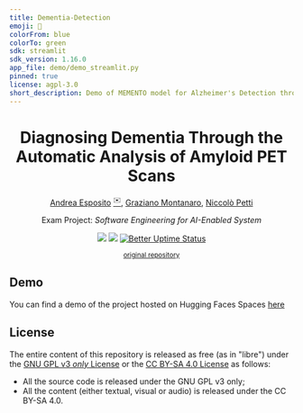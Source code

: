```yaml
---
title: Dementia-Detection
emoji: 🧠
colorFrom: blue
colorTo: green
sdk: streamlit
sdk_version: 1.16.0
app_file: demo/demo_streamlit.py
pinned: true
license: agpl-3.0
short_description: Demo of MEMENTO model for Alzheimer's Detection through PET.
---
```


<div align="center">
    <h1>Diagnosing Dementia Through the Automatic Analysis of Amyloid PET Scans</h1>
    <p>
        <a href="https://github.com/espositoandrea">Andrea Esposito</a> <a href="mailto:a.esposito39@studenti.uniba.it"><sup>✉️</sup></a>,
        <a href="https://github.com/montanarograziano">Graziano Montanaro</a>,
        <a href="https://github.com/niccolopetti">Niccolò Petti</a>
    </p>
  <p>Exam Project: <em>Software Engineering for AI-Enabled System</em></p>
    <p>
        <a href="https://github.com/se4ai2122-cs-uniba/Dementia-Detection/actions/workflows/deploy.yml"><img src="https://github.com/se4ai2122-cs-uniba/Dementia-Detection/workflows/Deploy/badge.svg"></a>
        <a href="https://github.com/se4ai2122-cs-uniba/Dementia-Detection/wiki"><img src="https://shields.io/badge/Documentation-wiki-informational?style=flat&logo=github"></a>
        <a href="http://status.mementoai.software"><img src="https://betteruptime.com/status-badges/v1/monitor/bgcj.svg" alt="Better Uptime Status"></a>
    </p>
  <p><sup><a href="https://github.com/espositoandrea/Detecting-Alzheimer-Using-Amiloyd-PET-Scans">original repository</a></sup></p>
</div>


## Demo
You can find a demo of the project hosted on Hugging Faces Spaces [here](https://huggingface.co/spaces/montanarograziano/Dementia-Detection)


## License

The entire content of this repository is released as free (as in "libre") under
the [GNU GPL v3 _only_ License](LICENSE) or the [CC BY-SA 4.0
License](https://creativecommons.org/licenses/by-sa/4.0/legalcode) as follows:

- All the source code is released under the GNU GPL v3 only;
- All the content (either textual, visual or audio) is released under the CC
  BY-SA 4.0.
